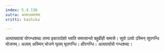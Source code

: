 ```yaml
---
index: 5.4.136
sutra: अल्पाऽख्यायाम्
vritti: kashika

---
```

अल्पाख्यायां योगन्धशब्दः तस्य इकारादेशो भवति समासान्तो बहुव्रीहौ समासे। सूपो ऽल्पो ऽस्मिन् सूपगन्धि भोजनम्। अल्पम् अस्मिन् भोजने घृतम् घृतगन्धि। क्षीरगन्धि। अल्पपर्यायो गन्धशब्दः।
